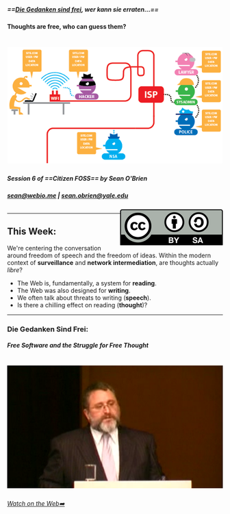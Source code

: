 <!-- $theme: gaia -->
# &nbsp;
##### ==[Die Gedanken sind frei](https://en.wikipedia.org/wiki/Die_Gedanken_sind_frei), wer kann sie erraten...==
#### Thoughts are free, who can guess them?
# [![80% center](../images/tor-diagram-03.png)](https://www.eff.org/pages/tor-and-https)
<!-- Section of Tor and HTTPS diagram from https://www.eff.org/pages/tor-and-https -->
##### Session 6 of ==Citizen FOSS== by Sean O'Brien

##### sean@webio.me | sean.obrien@yale.edu

###### <span style="float:right;">[![](../images/cc-by-sa.svg)](http://creativecommons.org/licenses/by-sa/4.0/)</span>
<!-- Creative Commons Attribution-ShareAlike -->

---
<!-- *template: gaia -->

## This Week:
We're centering the conversation around freedom of speech and the freedom of ideas. Within the modern context of **surveillance** and **network intermediation**, are thoughts actually _libre_?

* The Web is, fundamentally, a system for **reading**.
* The Web was also designed for **writing**.
* We often talk about threats to writing (**speech**).
* Is there a chilling effect on reading (**thought**)?

---
<!-- *template: invert -->
<!-- page_number: false -->

### Die Gedanken Sind Frei:
##### Free Software and the Struggle for Free Thought

# [![80%](../images/die-gedanken-sind-frei.png)](http://www.wizards-of-os.org/archiv/wos_3/programm/panels/opening_keynote/eben_moglen/mp4_hi.html)
<!-- CyberSec101 "Why Privacy Matters" -->
###### [Watch on the Web:arrow_right:](http://www.wizards-of-os.org/archiv/wos_3/programm/panels/opening_keynote/eben_moglen/mp4_hi.html) 
